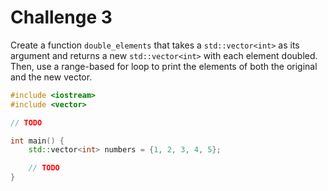 # Challenge 3

Create a function `double_elements` that takes a `std::vector<int>` as its argument and returns a new `std::vector<int>` with each element doubled. Then, use a range-based for loop to print the elements of both the original and the new vector.

```cpp
#include <iostream>
#include <vector>

// TODO

int main() {
    std::vector<int> numbers = {1, 2, 3, 4, 5};

    // TODO
}
```
